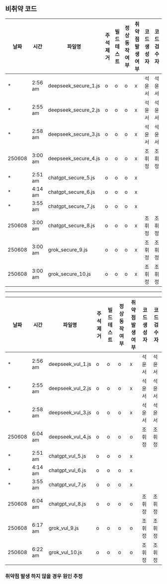 ## 비취약 코드

| 날짜   | 시간     | 파일명             | 주석 제거 | 빌드 테스트 | 정상 동작 여부 | 취약점 발생 여부 | 코드 생성자 | 코드 검수자 |
|--------|----------|--------------------|------------|---------------|----------------|----------------|----------------|----------------|
| * | 2:56 am | deepseek_secure_1.js | o          | o             | o              | x              | 석윤서              |  석윤서             |
| * | 2:55 am | deepseek_secure_2.js | o          | o             | o              | x              |석윤서               |  석윤서             |
| * | 2:58 am | deepseek_secure_3.js | o          | o             | o              | x              | 석윤서              |  석윤서             |
| 250608 | 3:00 am | deepseek_secure_4.js | o          | o             | o              | x              | 조휘정              | 조휘정              |
| * | 2:51 am | chatgpt_secure_5.js | o          | o             | o              | x              |               |               |
| * | 4:14 am | chatgpt_secure_6.js | o          | o             | o              | x              |               |               |
| * | 3:55 am | chatgpt_secure_7.js | o          | o             | o              | x              |               |               |
| 250608 | 3:00 am | chatgpt_secure_8.js | o          | o             | o              | x              | 조휘정            | 조휘정              |
| 250608 | 3:00 am | grok_secure_9.js | o          | o             | o              | x              | 조휘정              | 조휘정              |
| 250608 | 3:00 am | grok_secure_10.js | o          | o             | o              | x              | 조휘정              | 조휘정              |


---

| 날짜   | 시간     | 파일명             | 주석 제거 | 빌드 테스트 | 정상 동작 여부 | 취약점 발생 여부 | 코드 생성자 | 코드 검수자 |
|--------|----------|--------------------|------------|---------------|----------------|----------------|----------------|----------------|
| * | 2:56 am | deepseek_vul_1.js | o          | o             | o              | x              | 석윤서              | 석윤서              |
| * | 2:55 am | deepseek_vul_2.js | o          | o             | o              | x              | 석윤서              | 석윤서              |
| * | 2:58 am | deepseek_vul_3.js | o          | o             | o              | x              | 석윤서              | 석윤서              |
| 250608 | 6:04 am | deepseek_vul_4.js | o          | o             | o              | o              | 조휘정              | 조휘정              |
| * | 2:51 am | chatgpt_vul_5.js | o          | o             | o              | x              |               |               |
| * | 4:14 am | chatgpt_vul_6.js | o          | o             | o              | x              |               |               |
| * | 3:55 am | chatgpt_vul_7.js | o          | o             | o              | x              |               |               |
| 250608 | 6:04 am | chatgpt_vul_8.js | o          | o             | o              | o              | 조휘정            | 조휘정              |
| 250608 | 6:17 am | grok_vul_9.js | o          | o             | o              | o              | 조휘정              | 조휘정              |
| 250608 | 6:22 am | grok_vul_10.js | o          | o             | o              | o              | 조휘정              | 조휘정              |

### 취약점 발생 하지 않을 경우 원인 추정

